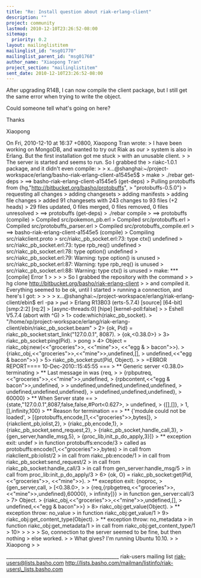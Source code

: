 ```yaml
---
title: "Re: Install question about riak-erlang-client"
description: ""
project: community
lastmod: 2010-12-10T23:26:52-08:00
sitemap:
  priority: 0.2
layout: mailinglistitem
mailinglist_id: "msg01770"
mailinglist_parent_id: "msg01768"
author_name: "Xiaopong Tran"
project_section: "mailinglistitem"
sent_date: 2010-12-10T23:26:52-08:00
---
```



After upgrading R14B, I can now compile the client package, 
but I still get the same error when trying to write the object.

Could someone tell what's going on here?

Thanks

Xiaopong

On Fri, 2010-12-10 at 16:37 +0800, Xiaopong Tran wrote:
&gt; I have been working on MongoDB, and wanted to try out Riak as our
&gt; system is also in Erlang. But the first installation got me stuck
&gt; with an unusable client. 
&gt; 
&gt; The server is started and seems to run. So I grabbed the 
&gt; riakc-1.0.1 package, and it didn't even compile:
&gt; 
&gt; x...@shanghai:~/project-workspace/erlang/basho-riak-erlang-client-a1545e5$
&gt; make
&gt; ./rebar get-deps
&gt; ==&gt; basho-riak-erlang-client-a1545e5 (get-deps)
&gt; Pulling protobuffs from {hg,"http://bitbucket.org/basho/protobuffs",
&gt; "protobuffs-0.5.0"}
&gt; requesting all changes
&gt; adding changesets
&gt; adding manifests
&gt; adding file changes
&gt; added 91 changesets with 243 changes to 93 files (+2 heads)
&gt; 29 files updated, 0 files merged, 0 files removed, 0 files unresolved
&gt; ==&gt; protobuffs (get-deps)
&gt; ./rebar compile
&gt; ==&gt; protobuffs (compile)
&gt; Compiled src/pokemon\_pb.erl
&gt; Compiled src/protobuffs.erl
&gt; Compiled src/protobuffs\_parser.erl
&gt; Compiled src/protobuffs\_compile.erl
&gt; ==&gt; basho-riak-erlang-client-a1545e5 (compile)
&gt; Compiling src/riakclient.proto
&gt; src/riakc\_pb\_socket.erl:73: type ctx() undefined
&gt; src/riakc\_pb\_socket.erl:73: type rpb\_req() undefined
&gt; src/riakc\_pb\_socket.erl:78: type option() undefined
&gt; src/riakc\_pb\_socket.erl:79: Warning: type option() is unused
&gt; src/riakc\_pb\_socket.erl:87: Warning: type rpb\_req() is unused
&gt; src/riakc\_pb\_socket.erl:88: Warning: type ctx() is unused
&gt; make: \*\*\* [compile] Error 1
&gt; 
&gt; 
&gt; 
&gt; So I grabbed the repository with the command
&gt; 
&gt; hg clone http://bitbucket.org/basho/riak-erlang-client
&gt; 
&gt; and compiled it. Everything seemed to be ok, until I started
&gt; running a connection, and here's I got:
&gt; 
&gt; 
&gt; 
&gt; x...@shanghai:~/project-workspace/erlang/riak-erlang-client/ebin$ erl -pa
&gt; `pwd`
&gt; Erlang R13B03 (erts-5.7.4) [source] [64-bit] [smp:2:2] [rq:2]
&gt; [async-threads:0] [hipe] [kernel-poll:false]
&gt; 
&gt; Eshell V5.7.4 (abort with ^G)
&gt; 1&gt; code:which(riakc\_pb\_socket).
&gt; "/home/xp/project-workspace/erlang/riak-erlang-client/ebin/riakc\_pb\_socket.beam"
&gt; 2&gt; {ok, Pid} = riakc\_pb\_socket:start\_link("127.0.0.1", 8087).
&gt; {ok,&lt;0.38.0&gt;}
&gt; 3&gt; riakc\_pb\_socket:ping(Pid).
&gt; pong
&gt; 4&gt; Object = riakc\_obj:new(&lt;&lt;"groceries"&gt;&gt;, &lt;&lt;"mine"&gt;&gt;, &lt;&lt;"egg &
&gt; bacon"&gt;&gt;).
&gt; {riakc\_obj,&lt;&lt;"groceries"&gt;&gt;,&lt;&lt;"mine"&gt;&gt;,undefined,[],
&gt; undefined,&lt;&lt;"egg & bacon"&gt;&gt;}
&gt; 5&gt; riakc\_pb\_socket:put(Pid, Object).
&gt; 
&gt; =ERROR REPORT==== 10-Dec-2010::15:45:55 ===
&gt; \*\* Generic server &lt;0.38.0&gt; terminating 
&gt; \*\* Last message in was {req,
&gt; 
&gt; {rpbputreq,&lt;&lt;"groceries"&gt;&gt;,&lt;&lt;"mine"&gt;&gt;,undefined,
&gt; {rpbcontent,&lt;&lt;"egg & bacon"&gt;&gt;,undefined,
&gt; 
&gt; undefined,undefined,undefined,undefined,
&gt; undefined,undefined,undefined},
&gt; undefined,undefined,undefined},
&gt; 60000}
&gt; \*\* When Server state ==
&gt; {state,"127.0.0.1",8087,false,false,#Port&lt;0.627&gt;,
&gt; undefined,
&gt; {[],[]},
&gt; 1,[],infinity,100}
&gt; \*\* Reason for termination == 
&gt; \*\* {'module could not be loaded',
&gt; [{protobuffs,encode,[1,&lt;&lt;"groceries"&gt;&gt;,bytes]},
&gt; {riakclient\_pb,iolist,2},
&gt; {riakc\_pb,encode,1},
&gt; {riakc\_pb\_socket,send\_request,2},
&gt; {riakc\_pb\_socket,handle\_call,3},
&gt; {gen\_server,handle\_msg,5},
&gt; {proc\_lib,init\_p\_do\_apply,3}]}
&gt; \*\* exception exit: undef
&gt; in function protobuffs:encode/3
&gt; called as protobuffs:encode(1,&lt;&lt;"groceries"&gt;&gt;,bytes)
&gt; in call from riakclient\_pb:iolist/2
&gt; in call from riakc\_pb:encode/1
&gt; in call from riakc\_pb\_socket:send\_request/2
&gt; in call from riakc\_pb\_socket:handle\_call/3
&gt; in call from gen\_server:handle\_msg/5
&gt; in call from proc\_lib:init\_p\_do\_apply/3
&gt; 6&gt; {ok, O} = riakc\_pb\_socket:get(Pid, &lt;&lt;"groceries"&gt;&gt;, &lt;&lt;"mine"&gt;&gt;).
&gt; \*\* exception exit: {noproc,
&gt; {gen\_server,call,
&gt; [&lt;0.38.0&gt;,
&gt; 
&gt; {req,{rpbgetreq,&lt;&lt;"groceries"&gt;&gt;,&lt;&lt;"mine"&gt;&gt;,undefined},60000},
&gt; infinity]}}
&gt; in function gen\_server:call/3
&gt; 7&gt; Object.
&gt; {riakc\_obj,&lt;&lt;"groceries"&gt;&gt;,&lt;&lt;"mine"&gt;&gt;,undefined,[],
&gt; undefined,&lt;&lt;"egg & bacon"&gt;&gt;}
&gt; 8&gt; riakc\_obj:get\_value(Object).
&gt; \*\* exception throw: no\_value
&gt; in function riakc\_obj:get\_value/1
&gt; 9&gt; riakc\_obj:get\_content\_type(Object).
&gt; \*\* exception throw: no\_metadata
&gt; in function riakc\_obj:get\_metadata/1
&gt; in call from riakc\_obj:get\_content\_type/1
&gt; 10&gt; 
&gt; 
&gt; 
&gt; 
&gt; So, connection to the server seemed to be fine, but then nothing
&gt; else worked.
&gt; 
&gt; What gives? I'm running Ubuntu 10.10.
&gt; 
&gt; Xiaopong
&gt; 
&gt; 



\_\_\_\_\_\_\_\_\_\_\_\_\_\_\_\_\_\_\_\_\_\_\_\_\_\_\_\_\_\_\_\_\_\_\_\_\_\_\_\_\_\_\_\_\_\_\_
riak-users mailing list
riak-users@lists.basho.com
http://lists.basho.com/mailman/listinfo/riak-users\_lists.basho.com

